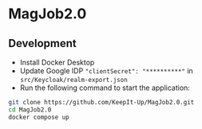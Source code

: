 # MagJob2.0

## Development
- Install Docker Desktop
- Update Google IDP `"clientSecret": "**********"` in `src/Keycloak/realm-export.json`
- Run the following command to start the application:

```bash
git clone https://github.com/KeepIt-Up/MagJob2.0.git
cd MagJob2.0
docker compose up
```
